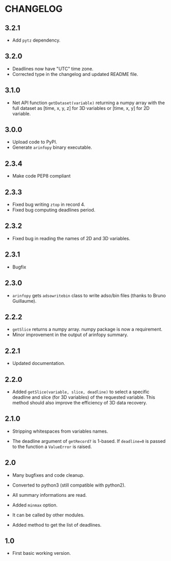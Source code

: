 # CHANGELOG

## 3.2.1

- Add `pytz` dependency.

## 3.2.0

- Deadlines now have "UTC" time zone.
- Corrected type in the changelog and updated README file.

## 3.1.0

- Net API function `getDataset(variable)` returning a numpy array with the full
 dataset as [time, x, y, z] for 3D variables or [time, x, y] for 2D variable.

## 3.0.0

- Upload code to PyPI.
- Generate `arinfopy` binary executable.

## 2.3.4

- Make code PEP8 compliant

## 2.3.3

- Fixed bug writing `ztop` in record 4.
- Fixed bug computing deadlines period.

## 2.3.2

- Fixed bug in reading the names of 2D and 3D variables.

## 2.3.1

- Bugfix

## 2.3.0

- `arinfopy` gets `adsowritebin` class to write adso/bin files (thanks to Bruno Guillaume).

## 2.2.2

- `getSlice` returns a numpy array. numpy package is now a requirement.
- Minor improvement in the output of arinfopy summary.

## 2.2.1

- Updated documentation.

## 2.2.0

- Added `getSlice(variable, slice, deadline)` to select a specific deadline and slice (for 3D variables) of the requested variable. This method should also improve the efficiency of 3D data recovery.

## 2.1.0

- Stripping whitespaces from variables names.

- The deadline argument of `getRecord7` is 1-based. If `deadline=0` is passed to the function a `ValueError` is raised.

## 2.0

- Many bugfixes and code cleanup.

- Converted to python3 (still compatible with python2).

- All summary informations are read.

- Added `minmax` option.

- It can be called by other modules.

- Added method to get the list of deadlines.

## 1.0

- First basic working version.

